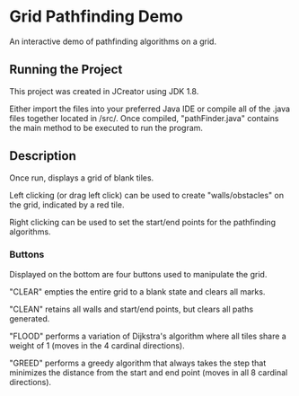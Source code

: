 # Grid Pathfinding Demo
An interactive demo of pathfinding algorithms on a grid.

## Running the Project
This project was created in JCreator using JDK 1.8.

Either import the files into your preferred Java IDE or compile all of the .java files together located in /src/. Once compiled, "pathFinder.java" contains the main method to be executed to run the program.

## Description
Once run, displays a grid of blank tiles.

Left clicking (or drag left click) can be used to create "walls/obstacles" on the grid, indicated by a red tile.

Right clicking can be used to set the start/end points for the pathfinding algorithms.

### Buttons
Displayed on the bottom are four buttons used to manipulate the grid. 

"CLEAR" empties the entire grid to a blank state and clears all marks.

"CLEAN" retains all walls and start/end points, but clears all paths generated.

"FLOOD" performs a variation of Dijkstra's algorithm where all tiles share a weight of 1 (moves in the 4 cardinal directions).

"GREED" performs a greedy algorithm that always takes the step that minimizes the distance from the start and end point (moves in all 8 cardinal directions).
